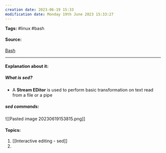 ```yaml
---
creation date: 2023-06-19 15:33
modification date: Monday 19th June 2023 15:33:27
---
```


**Tags:** #linux #bash

#### Source:
[Bash](https://tldp.org/LDP/Bash-Beginners-Guide/html/chap_05.html)

--------------------------------------

#### Explanation about it:

##### What is sed?

* A **Stream EDitor** is used to perform basic transformation on text read from a file or a pipe

##### sed commands:

![[Pasted image 20230619153815.png]]


#### Topics:

1. [[Interactive editing - sed]]
2. 